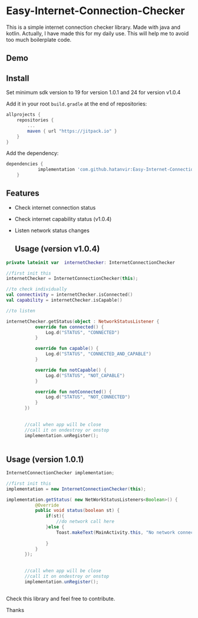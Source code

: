# Easy-Internet-Connection-Checker

This is a simple internet connection checker library. Made with java and kotlin. Actually, I have made this for my daily use. This will help me to avoid too much boilerplate code.

## Demo
[](https://github.com/hatanvir/Easy-Internet-Connection-Checker/blob/version_1.0.2/demo.gif)


## Install

Set minimum sdk version to 19 for version 1.0.1 and 24 for version v1.0.4

Add it in your root `build.gradle` at the end of repositories:
```gradle
allprojects {
    repositories {
        ...
        maven { url "https://jitpack.io" }
    }
}
```
Add the dependency:
```gradle
dependencies {
	        implementation 'com.github.hatanvir:Easy-Internet-Connection-Checker:{latest version}'
	}
```

## Features
* Check internet connection status
* Check internet capability status (v1.0.4)
* Listen network status changes


  ## Usage (version v1.0.4)

 ```kotlin
 private lateinit var  internetChecker: InternetConnectionChecker
 
 //first init this
 internetChecker = InternetConnectionChecker(this);

//to check individually
val connectivity = internetChecker.isConnected()
val capability = internetChecker.isCapable()

//to listen
 
 internetChecker.getStatus(object : NetworkStatusListener {
            override fun connected() {
                Log.d("STATUS", "CONNECTED")
            }

            override fun capable() {
                Log.d("STATUS", "CONNECTED_AND_CAPABLE")
            }

            override fun notCapable() {
                Log.d("STATUS", "NOT_CAPABLE")
            }

            override fun notConnected() {
                Log.d("STATUS", "NOT_CONNECTED")
            }
        })
        
        
        //call when app will be close
        //call it on ondestroy or onstop
        implementation.unRegister();
       
 ```

## Usage (version 1.0.1)

 ```java
 InternetConnectionChecker implementation;
 
 //first init this
 implementation = new InternetConnectionChecker(this);
 
 implementation.getStatus( new NetWorkStatusListeners<Boolean>() {
            @Override
            public void status(boolean st) {
                if(st){
                    //do network call here
                }else {
                    Toast.makeText(MainActivity.this, "No network connection !", Toast.LENGTH_SHORT).show();
                
                }
            }
        });
        
        
        //call when app will be close
        //call it on ondestroy or onstop
        implementation.unRegister();
       
 ```
 
 Check this library and feel free to contribute.
 
 Thanks
 

